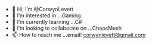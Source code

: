 - 👋 Hi, I’m @CorwynLevett
- 👀 I’m interested in ...Gaming
- 🌱 I’m currently learning ...C#
- 💞️ I’m looking to collaborate on ...ChaosMesh
- 📫 How to reach me ...email! corwynlevett@gmail.com

<!---
CorwynLevett/CorwynLevett is a ✨ special ✨ repository because its `README.md` (this file) appears on your GitHub profile.
You can click the Preview link to take a look at your changes.
--->
